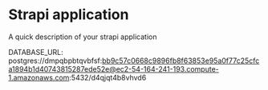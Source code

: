# Strapi application

A quick description of your strapi application



DATABASE_URL: postgres://dmpqbpbtqvbfsf:bb9c57c0668c9896fb8f63853e95a0f77c25cfca1894b1d40743815287ede52e@ec2-54-164-241-193.compute-1.amazonaws.com:5432/d4qjqt4b8vhvd6
